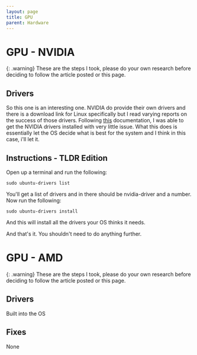 ```yaml
---
layout: page
title: GPU
parent: Hardware
---
```


# GPU - NVIDIA

{: .warning}
These are the steps I took, please do your own research before deciding to follow the article posted or this page.

## Drivers
So this one is an interesting one. NVIDIA do provide their own drivers and there is a download link for Linux specifically but I read varying reports on the success of those drivers. Following [this](https://documentation.ubuntu.com/server/how-to/graphics/install-nvidia-drivers/#the-recommended-way-ubuntu-drivers-tool) documentation, I was able to get the NVIDIA drivers installed with very little issue. What this does is essentially let the OS decide what is best for the system and I think in this case, i'll let it.

## Instructions - TLDR Edition
Open up a terminal and run the following:

```
sudo ubuntu-drivers list
```

You'll get a list of drivers and in there should be nvidia-driver and a number. Now run the following:

```
sudo ubuntu-drivers install
```

And this will install all the drivers your OS thinks it needs.

And that's it. You shouldn't need to do anything further.

# GPU - AMD

{: .warning}
These are the steps I took, please do your own research before deciding to follow the article posted or this page.

## Drivers
Built into the OS

## Fixes
None